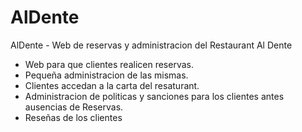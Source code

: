 # AlDente
AlDente - Web de reservas y administracion del Restaurant Al Dente

- Web para que clientes realicen reservas.
- Pequeña administracion de las mismas.
- Clientes accedan a la carta del resaturant.
- Administracion de politicas y sanciones para los clientes antes ausencias de Reservas.
- Reseñas de los clientes



